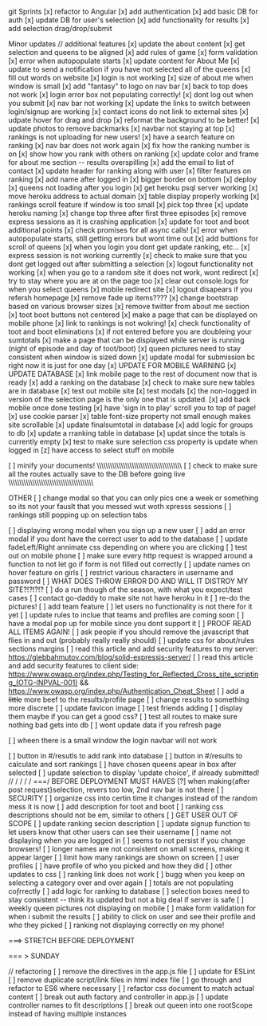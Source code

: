git Sprints
[x] refactor to Angular
[x] add authentication
[x] add basic DB for auth
[x] update DB for user's selection
[x] add functionality for results
[x] add selection drag/drop/submit

Minor updates
// additional features
[x] update the about content
[x] get selection and queens to be aligned
[x] add rules of game
[x] form validation
[x] error when autopopulate starts
[x] update content for About Me
[x] update to send a notification if you have not selected all of the queens 
[x] fill out words on website
[x] login is not working
[x] size of about me when window is small
[x] add "fantasy" to logo on nav bar
[x] back to top does not work
[x] login error box not populating correctly!
[x] dont log out when you submit
[x] nav bar not working
[x] update the links to switch between login/signup are working
[x] contact icons do not link to external sites
[x] udpate hover for drag and drop
[x] reformat the background to be better!
[x] update photos to remove backmarks
[x] navbar not staying at top
[x] rankings is not uploading for new users!
[x] have a search feature on ranking
[x] nav bar does not work again
[x] fix how the ranking number is on
[x] show how you rank with others on ranking
[x] update color and frame for about me section -- results overspilling
[x] add the email to list of contact
[x] update header for ranking along with user
[x] filter features on ranking
[x] add name after logged in
[x] bigger border on bottom
[x] deploy
[x] queens not loading after you login
[x] get heroku psql server working
[x] move heroku address to actual domain
[x] table display properly working
[x] rankings scroll feature if window is too small
[x] pick top three
[x] update heroku naming
[x] change top three after first three episodes
[x] remove express sessions as it is crashing application
[x] update for toot and boot additional points
[x] check promises for all async calls!
[x] error when autopopulate starts, still getting errors but wont time out
[x] add buttions for scroll of queens
[x] when you login you dont get update ranking, etc...
[x] express session is not working currently
[x] check to make sure that you dont get logged out after submitting a selection
[x] logout functionality not working
[x] when you go to a random site it does not work, wont redirect
[x] try to stay where you are at on the page too
[x] clear out console.logs for when you select queens
[x] mobile redirect site
[x] logout disapears if you refersh homepage
[x] remove fade up items????
[x] change bootstrap based on various browser sizes
[x] remove twitter from about me section
[x] toot boot buttons not centered
[x] make a page that can be displayed on mobile phone
[x] link to rankings is not wokring!
[x] check functionality of toot and boot eliminations
[x] if not entered before you are doubleing your sumtotals
[x] make a page that can be displayed while server is running (night of episode and day of toot/boot)
[x] queen pictures need to stay consistent when window is sized down
[x] update modal for submission bc right now it is just for one day
[x] UPDATE FOR MOBILE WARNING
[x] UPDATE DATABASE
[x] link mobile page to the rest of document now that is ready
[x] add a ranking on the database
[x] check to make sure new tables are in database
[x] test out mobile site
[x] test modals
[x] the non-logged in version of the selection page is the only one that is updated.
[x] add back mobile once done testing
[x] have 'sign in to play' scroll you to top of page!
[x] use cookie parser
[x] table font-size property not small enough makes site scrollable
[x] update finalsumtotal in database
[x] add logic for groups to db
[x] update a rranking table in database
[x] updat since the totals is currently empty
[x] test to make sure selection css property is update when logged in
[z] have access to select stuff on mobile


[ ] minify your documents!
\\\\\\\\\\\\\\\\\\\\\\\\\\\\\\\\\\\\\\\\\\\\\\\\\\\\\\\\\\\\\\\\\\\\\\\\\\\\\\
[ ] check to make sure all the routes actually save to the DB before going live
\\\\\\\\\\\\\\\\\\\\\\\\\\\\\\\\\\\\\\\\\\\\\\\\\\\\\\\\\\\\\\\\\\\\\\\\\\\\\\


OTHER
[ ] change modal so that you can only pics one a week or something so its not your fauslt that you messed wut woth xpresss sessions
[ ] rankings still popping up on selection tabs

[ ] displaying wrong modal when you sign up a new user
[ ] add an error modal if you dont have the correct user to add to the database
[ ] update fadeLeft/Right annimate css depending on where you are clicking
[ ] test out on mobile phone
[ ] make sure every http request is wrapped around a function to not let go if form is not filled out correctly
[ ] update names on hover feature on girls
[ ] restrict various characters in username and password
[ ] WHAT DOES THROW ERROR DO AND WILL IT DISTROY MY SITE?!?!?!?
[ ] do a run though of the season, with what you expect/test cases
[ ] contact go-daddy to make site not have heroku in it
[ ] re-do the pictures!
[ ] add team feature
[ ] let users no functionality is not there for it yet
[ ] update rules to inclue that teams and profiles are coming soon
[ ] have a modal pop up for mobile since you dont support it
[ ] PROOF READ ALL ITEMS AGAIN!
[ ] ask people if you should remove the javascript that flies in and out (probably really really should)
[ ] update css for about/rules sections margins
[ ] read this article and add security features to my server: https://glebbahmutov.com/blog/solid-expressjs-server/
[ ] read this article and add security features to client side: https://www.owasp.org/index.php/Testing_for_Reflected_Cross_site_scripting_(OTG-INPVAL-001) && https://www.owasp.org/index.php/Authentication_Cheat_Sheet
[ ] add a ~~little~~ more beef to the results/profile page
[ ] change results to something more discrete
[ ] update favicon image
[ ] test friends adding
[ ] display them maybe if you can get a good css?
[ ] test all routes to make sure nothing bad gets into db
[ ] wont update data if you refresh page





[ ] wheen there is a small window the login navbar will not work




[ ] button in #/resutls to add rank into database
[ ] button  in #/results to calculate and sort rankings
[ ] have chosen queens apear in box after selected
[ ] update selection to display 'update choice', if already submitted!
     //
   / /
  / /
===/ BEFORE DEPLOYMENT MUST HAVES
[?] when making{after post request}selection, revers too low, 2nd nav bar is not there
[ ] SECURITY
[ ] organize css into certin time it changes instead of the random mess it is now
[ ] add description for toot and boot
[ ] ranking css descriptions should not be em, similar to others
[ ] GET USER OUT OF SCOPE
[ ] update ranking secion description
[ ] update signup function to let users know that other users can see their username
[ ] name not displaying when you are logged in
[ ] seems to not persist if you change browsers!
[ ] longer names are not consistent on small screens, making it appear larger
[ ] limit how many rankings are shown on screen
[ ] user profiles
[ ] have profile of who you picked and how they did
[ ] other updates to css
[ ] ranking link does not work
[ ] bugg when you keep on selecting a category over and over again
[ ] totals are not populating coƒrrectly
[ ] add logic for ranking to database
[ ] selection boxes need to stay consistent -- think its updated but not a big deal if server is safe
[ ] weekly queen pictures not displaying on mobile
[ ] make form validation for when i submit the results
[ ] ability to click on user and see their profile and who they picked
[ ] ranking not displaying correctly on my phone!




===> STRETCH BEFORE DEPLOYMENT




=== > SUNDAY

// refactoring
[ ] remove the directives in the app.js file
[ ] update for ESLint
[ ] remove duplicate script/link files in html index file
[ ] go through and refactor to ES6 where necessary
[ ] refactor css document to match actual content
[ ] break out auth factory and controller in app.js
[ ] update controller names to fit descriptions
[ ] break out queen into one rootScope instead of having multiple instances